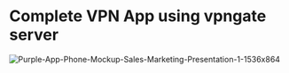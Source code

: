 # Complete VPN App using vpngate server
![Purple-App-Phone-Mockup-Sales-Marketing-Presentation-1-1536x864](https://github.com/user-attachments/assets/d3cbb2fa-753a-4175-a8b2-9d070ea31be4)
